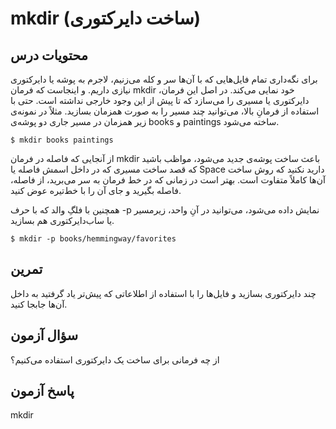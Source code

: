 # mkdir (ساخت دایرکتوری)

## محتویات درس

برای نگه‌داری تمام فایل‌هایی که با آن‌ها سر و کله می‌زنیم، لاجرم به پوشه یا دایرکتوری نیازی داریم. و اینجاست که فرمان mkdir خود نمایی می‌کند. در اصل این فرمان، دایرکتوری یا مسیری را می‌سازد که تا پیش از این وجود خارجی نداشته است. حتی با استفاده از فرمانِ بالا، می‌توانید چند مسیر را به صورت همزمان بسازید. مثلاً در نمونه‌ی زیر همزمان در مسیر جاری دو پوشه‌ی books و paintings ساخته می‌شود.

```$ mkdir books paintings```

از آنجایی که فاصله در فرمان mkdir باعث ساخت پوشه‌ی جدید می‌شود، مواظب باشید که قصد ساخت مسیری که در داخل اسمش فاصله یا Space دارید نکنید که روش ساخت آن‌ها کاملاً متفاوت است. بهتر است در زمانی که در خط فرمان به سر می‌برید، از فاصله، فاصله بگیرید و جای آن را با خط‌تیره عوض کنید.

همچنین با فلگِ والد که با حرف ‎-p نمایش داده می‌شود، می‌توانید در آنِ واحد، زیرمسیر یا ساب‌دایرکتوری هم بسازید.

```$ mkdir -p books/hemmingway/favorites```

## تمرین

چند دایرکتوری بسازید و فایل‌ها را با استفاده از اطلاعاتی که پیش‌تر یاد گرفتید به داخل آن‌ها جابجا کنید.

## سؤال آزمون

از چه فرمانی برای ساخت یک دایرکتوری استفاده می‌کنیم؟

## پاسخ آزمون

mkdir
